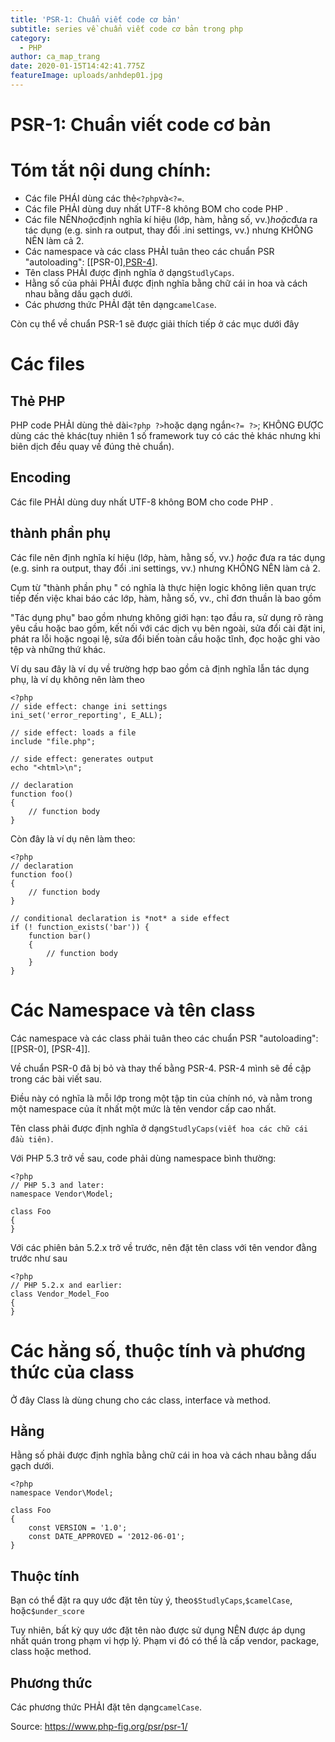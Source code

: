 ```yaml
---
title: 'PSR-1: Chuẩn viết code cơ bản'
subtitle: series về chuẩn viết code cơ bản trong php
category:
  - PHP
author: ca_map_trang
date: 2020-01-15T14:42:41.775Z
featureImage: uploads/anhdep01.jpg
---
```

# **PSR-1: Chuẩn viết code cơ bản**

# Tóm tắt nội dung chính:

* Các file PHÁI dùng các thẻ`<?php`và`<?=`.
* Các file PHẢI dùng duy nhất UTF-8 không BOM cho code PHP .
* Các file NÊN*hoặc*định nghĩa kí hiệu (lớp, hàm, hằng số, vv.)*hoặc*đưa ra tác dụng (e.g. sinh ra output, thay đổi .ini settings, vv.) nhưng KHÔNG NÊN làm cả 2.
* Các namespace và các class PHẢI tuân theo các chuẩn PSR "autoloading": \[[PSR-0],[PSR-4](https://viblo.asia/p/psr-4-trinh-tai-tu-dong-07LKXNxJlV4)].
* Tên class PHẢI được định nghĩa ở dạng`StudlyCaps`.
* Hằng số của phải PHẢI được định nghĩa bằng chữ cái in hoa và cách nhau bằng dấu gạch dưới.
* Các phương thức PHẢI đặt tên dạng`camelCase`.

Còn cụ thể về chuẩn PSR-1 sẽ được giải thích tiếp ở các mục dưới đây

# Các files

## Thẻ PHP

PHP code PHẢI dùng thẻ dài`<?php ?>`hoặc dạng ngắn`<?= ?>`; KHÔNG ĐƯỢC dùng các thẻ khác(tuy nhiên 1 số framework tuy có các thẻ khác nhưng khi biên dịch đều quay về đúng thẻ chuẩn).

## Encoding

Các file PHẢI dùng duy nhất UTF-8 không BOM cho code PHP .

## thành phần phụ

Các file nên định nghĩa kí hiệu (lớp, hàm, hằng số, vv.) *hoặc* đưa ra tác dụng (e.g. sinh ra output, thay đổi .ini settings, vv.) nhưng KHÔNG NÊN làm cả 2.

Cụm từ "thành phần phụ " có nghĩa là thực hiện logic không liên quan trực tiếp đến việc khai báo các lớp, hàm, hằng số, vv., chỉ đơn thuần là bao gồm

"Tác dụng phụ" bao gồm nhưng không giới hạn: tạo đầu ra, sử dụng rõ ràng yêu cầu hoặc bao gồm, kết nối với các dịch vụ bên ngoài, sửa đổi cài đặt ini, phát ra lỗi hoặc ngoại lệ, sửa đổi biến toàn cầu hoặc tĩnh, đọc hoặc ghi vào tệp và những thứ khác.

Ví dụ sau đây là ví dụ về trường hợp bao gồm cả định nghĩa lẫn tác dụng phụ, là ví dụ không  nên làm theo

```none
<?php
// side effect: change ini settings
ini_set('error_reporting', E_ALL);

// side effect: loads a file
include "file.php";

// side effect: generates output
echo "<html>\n";

// declaration
function foo()
{
    // function body
}
```

Còn đây là ví dụ nên làm theo:

```none
<?php
// declaration
function foo()
{
    // function body
}

// conditional declaration is *not* a side effect
if (! function_exists('bar')) {
    function bar()
    {
        // function body
    }
}
```

# Các Namespace và tên class

Các namespace và các class phải tuân theo các chuẩn PSR "autoloading": \[[PSR-0], \[PSR-4]].

Về chuẩn PSR-0 đã bị bỏ và thay thế bằng PSR-4. PSR-4 mình sẽ đề cập trong các bài viết sau.

Điều này có nghĩa là mỗi lớp trong một tập tin của chính nó, và nằm trong một namespace của ít nhất một mức là tên vendor cấp cao nhất.

Tên class phải được định nghĩa ở dạng`StudlyCaps(viết hoa các chữ cái đầu tiên)`.

Với PHP 5.3 trở về sau, code phải dùng namespace bình thường:

```none
<?php
// PHP 5.3 and later:
namespace Vendor\Model;

class Foo
{
}
```

Với các phiên bản 5.2.x trở về trước, nên đặt tên class với tên vendor đằng trước như sau

```none
<?php
// PHP 5.2.x and earlier:
class Vendor_Model_Foo
{
}
```

# Các hằng số, thuộc tính và phương thức của class

Ở đây Class là dùng chung cho các class, interface và method.

## Hằng

Hằng số phải được định nghĩa bằng chữ cái in hoa và cách nhau bằng dấu gạch dưới.

```none
<?php
namespace Vendor\Model;

class Foo
{
    const VERSION = '1.0';
    const DATE_APPROVED = '2012-06-01';
}
```

## Thuộc tính

Bạn có thể đặt ra quy ước đặt tên tùy ý, theo`$StudlyCaps`,`$camelCase`, hoặc`$under_score`

Tuy nhiên, bất kỳ quy ước đặt tên nào được sử dụng NÊN được áp dụng nhất quán trong phạm vi hợp lý. Phạm vi đó có thể là cấp vendor, package, class hoặc method.

## Phương thức

Các phương thức PHẢI đặt tên dạng`camelCase`.

Source: <https://www.php-fig.org/psr/psr-1/>
